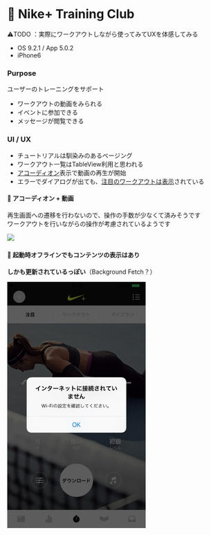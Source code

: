 # 👟 Nike+ Training Club

⚠️TODO ：実際にワークアウトしながら使ってみてUXを体感してみる

* OS 9.2.1 / App 5.0.2
* iPhone6

### Purpose
ユーザーのトレーニングをサポート
* ワークアウトの動画をみられる
* イベントに参加できる
* メッセージが閲覧できる

### UI / UX  
* チュートリアルは馴染みのあるベージング
* ワークアウト一覧はTableView利用と思われる
* [アコーディオン](#ntc_accordion)表示で動画の再生が開始
* エラーでダイアログが出ても、[注目のワークアウトは表示](#ntc_error)されている

#### :triangular_flag_on_post: <a name="ntc_accordion">アコーディオン + 動画</a>
再生画面への遷移を行わないので、操作の手数が少なくて済みそうです   
ワークアウトを行いながらの操作が考慮されているようです

<img src="https://github.com/mafmoff/100Apps/blob/master/Resources/Images/ntc_accordion.gif" width="320px">

#### :triangular_flag_on_post: <a name="ntc_error">起動時オフラインでもコンテンツの表示はあり</a>
**しかも更新されているっぽい**（Background Fetch？）

<img src="https://github.com/mafmoff/100Apps/blob/master/Resources/Images/ntc_error.jpg" width="320px">

